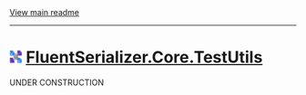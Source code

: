 [//]: # (Header)

<a href="https://github.com/Marvin-Brouwer/FluentSerializer#readme">
  View main readme
</a><hr/>
<h1>
    <img alt="icon" width="22" height="22"
        src="https://github.com/Marvin-Brouwer/FluentSerializer/raw/main/doc/logo/logo.default.optimized.svg" />
    <a href="https://github.com/Marvin-Brouwer/FluentSerializer/src/FluentSerializer.Core.TestUtils/Readme.md#readme">
        FluentSerializer.Core.TestUtils
    </a>
</h1>

[//]: # (Body)
UNDER CONSTRUCTION